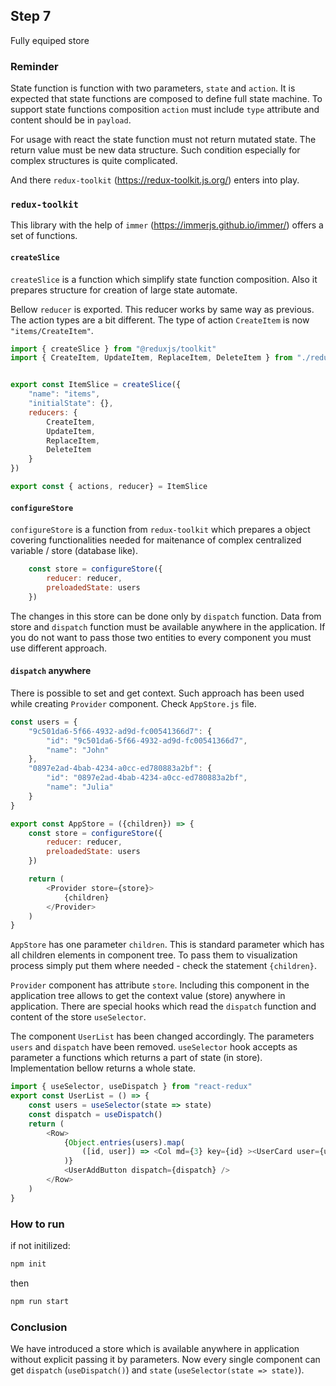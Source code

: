 ## Step 7

Fully equiped store

### Reminder

State function is function with two parameters, `state` and `action`.
It is expected that state functions are composed to define full state machine.
To support state functions composition `action` must include `type` attribute and content should be in `payload`.

For usage with react the state function must not return mutated state. The return value must be new data structure.
Such condition especially for complex structures is quite complicated.

And there `redux-toolkit` (https://redux-toolkit.js.org/) enters into play.

### `redux-toolkit`

This library with the help of `immer` (https://immerjs.github.io/immer/) offers a set of functions.

#### `createSlice`

`createSlice` is a function which simplify state function composition. Also it prepares structure for creation of large state automate.

Bellow `reducer` is exported. This reducer works by same way as previous.
The action types are a bit different. The type of action `CreateItem` is now `"items/CreateItem"`.

```js
import { createSlice } from "@reduxjs/toolkit"
import { CreateItem, UpdateItem, ReplaceItem, DeleteItem } from "./reducers"


export const ItemSlice = createSlice({
    "name": "items",
    "initialState": {},
    reducers: {
        CreateItem,
        UpdateItem,
        ReplaceItem,
        DeleteItem
    }
})

export const { actions, reducer} = ItemSlice
```

#### `configureStore`

`configureStore` is a function from `redux-toolkit` which prepares a object covering functionalities needed for maitenance of complex centralized variable / store (database like).

```js
    const store = configureStore({ 
        reducer: reducer, 
        preloadedState: users
    })
```

The changes in this store can be done only by `dispatch` function.
Data from store and `dispatch` function must be available anywhere in the application.
If you do not want to pass those two entities to every component you must use different approach.

#### `dispatch` anywhere

There is possible to set and get context. 
Such approach has been used while creating `Provider` component.
Check `AppStore.js` file.

```js
const users = {
    "9c501da6-5f66-4932-ad9d-fc00541366d7": {
        "id": "9c501da6-5f66-4932-ad9d-fc00541366d7",
        "name": "John"
    },
    "0897e2ad-4bab-4234-a0cc-ed780883a2bf": {
        "id": "0897e2ad-4bab-4234-a0cc-ed780883a2bf",
        "name": "Julia"
    }
}

export const AppStore = ({children}) => {
    const store = configureStore({ 
        reducer: reducer, 
        preloadedState: users
    })

    return (
        <Provider store={store}>
            {children}
        </Provider>
    )
}
```

`AppStore` has one parameter `children`.
This is standard parameter which has all children elements in component tree.
To pass them to visualization process simply put them where needed - check the statement `{children}`.


`Provider` component has attribute `store`. Including this component in the application tree allows to get the context value (store) anywhere in application.
There are special hooks which read the `dispatch` function and content of the store `useSelector`.

The component `UserList` has been changed accordingly. The parameters `users` and `dispatch` have been removed. `useSelector` hook accepts as parameter a functions which returns a part of state (in store). Implementation bellow returns a whole state.

```js
import { useSelector, useDispatch } from "react-redux"
export const UserList = () => {
    const users = useSelector(state => state)
    const dispatch = useDispatch()
    return (
        <Row>
            {Object.entries(users).map(
                ([id, user]) => <Col md={3} key={id} ><UserCard user={user} /></Col>
            )}
            <UserAddButton dispatch={dispatch} />
        </Row>
    )
}
```

### How to run
if not initilized:
```bash
npm init
```

then 

```bash
npm run start
```

### Conclusion

We have introduced a store which is available anywhere in application without explicit passing it by parameters.
Now every single component can get `dispatch` (`useDispatch()`) and `state` (`useSelector(state => state)`).
